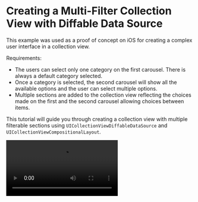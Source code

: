 # Creating a Multi-Filter Collection View with Diffable Data Source

This example was used as a proof of concept on iOS for creating a complex user interface in a collection view. 

Requirements:
- The users can select only one category on the first carousel. There is always a default category selected.
- Once a category is selected, the second carousel will show all the available options and the user can select multiple options.
- Multiple sections are added to the collection view reflecting the choices made on the first and the second carousel allowing choices between items.

This tutorial will guide you through creating a collection view with multiple filterable sections using `UICollectionViewDiffableDataSource` and `UICollectionViewCompositionalLayout`.

![Multi-Filter Collection View](MultiFilterCollectionViewDemo.mov)